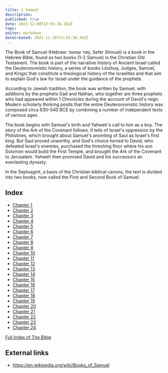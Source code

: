 ```yaml
---
title: 2 Samuel
description: 
published: true
date: 2021-12-08T13:55:38.362Z
tags: 
editor: markdown
dateCreated: 2021-11-28T13:55:38.362Z
---
```


The Book of Samuel (Hebrew: ספר שמואל, Sefer Shmuel) is a book in the Hebrew Bible, found as two books (1–2 Samuel) in the Christian Old Testament. The book is part of the narrative history of Ancient Israel called the Deuteronomistic history, a series of books (Joshua, Judges, Samuel, and Kings) that constitute a theological history of the Israelites and that aim to explain God's law for Israel under the guidance of the prophets.

According to Jewish tradition, the book was written by Samuel, with additions by the prophets Gad and Nathan, who together are three prophets who had appeared within 1 Chronicles during the account of David's reign. Modern scholarly thinking posits that the entire Deuteronomistic history was composed circa 630–540 BCE by combining a number of independent texts of various ages.

The book begins with Samuel's birth and Yahweh's call to him as a boy. The story of the Ark of the Covenant follows. It tells of Israel's oppression by the Philistines, which brought about Samuel's anointing of Saul as Israel's first king. But Saul proved unworthy, and God's choice turned to David, who defeated Israel's enemies, purchased the threshing floor where his son Solomon would build the First Temple, and brought the Ark of the Covenant to Jerusalem. Yahweh then promised David and his successors an everlasting dynasty.

In the Septuagint, a basis of the Christian biblical canons, the text is divided into two books, now called the First and Second Book of Samuel.

## Index

- [Chapter 1](/Bible/2_Samuel/1)
- [Chapter 2](/Bible/2_Samuel/2)
- [Chapter 3](/Bible/2_Samuel/3)
- [Chapter 4](/Bible/2_Samuel/4)
- [Chapter 5](/Bible/2_Samuel/5)
- [Chapter 6](/Bible/2_Samuel/6)
- [Chapter 7](/Bible/2_Samuel/7)
- [Chapter 8](/Bible/2_Samuel/8)
- [Chapter 9](/Bible/2_Samuel/9)
- [Chapter 10](/Bible/2_Samuel/10)
- [Chapter 11](/Bible/2_Samuel/11)
- [Chapter 12](/Bible/2_Samuel/12)
- [Chapter 13](/Bible/2_Samuel/13)
- [Chapter 14](/Bible/2_Samuel/14)
- [Chapter 15](/Bible/2_Samuel/15)
- [Chapter 16](/Bible/2_Samuel/16)
- [Chapter 17](/Bible/2_Samuel/17)
- [Chapter 18](/Bible/2_Samuel/18)
- [Chapter 19](/Bible/2_Samuel/19)
- [Chapter 20](/Bible/2_Samuel/20)
- [Chapter 21](/Bible/2_Samuel/21)
- [Chapter 22](/Bible/2_Samuel/22)
- [Chapter 23](/Bible/2_Samuel/23)
- [Chapter 24](/Bible/2_Samuel/24)


[Full Index of The Bible](/en/index/bible)


## External links

- https://en.wikipedia.org/wiki/Books_of_Samuel